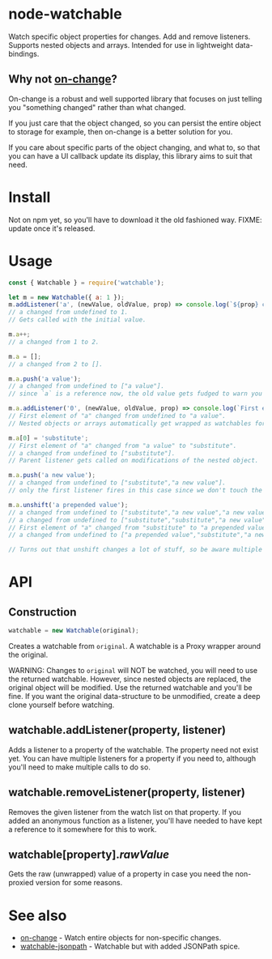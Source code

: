 # node-watchable

Watch specific object properties for changes. Add and remove listeners. Supports nested objects and arrays. Intended for use in lightweight data-bindings.

## Why not [on-change](https://github.com/sindresorhus/on-change)?

On-change is a robust and well supported library that focuses on just telling you "something changed" rather than what changed.

If you just care that the object changed, so you can persist the entire object to storage for example, then on-change is a better solution for you.

If you care about specific parts of the object changing, and what to, so that you can have a UI callback update its display, this library aims to suit that need.

# Install

Not on npm yet, so you'll have to download it the old fashioned way. FIXME: update once it's released.

# Usage

```js
const { Watchable } = require('watchable');

let m = new Watchable({ a: 1 });
m.addListener('a', (newValue, oldValue, prop) => console.log(`${prop} changed from ${JSON.stringify(oldValue)} to ${JSON.stringify(newValue)}.`));
// a changed from undefined to 1.
// Gets called with the initial value.

m.a++;
// a changed from 1 to 2.

m.a = [];
// a changed from 2 to [].

m.a.push('a value');
// a changed from undefined to ["a value"].
// since `a` is a reference now, the old value gets fudged to warn you not to rely on it.

m.a.addListener('0', (newValue, oldValue, prop) => console.log(`First element of "a" changed from ${JSON.stringify(oldValue)} to ${JSON.stringify(newValue)}.`));
// First element of "a" changed from undefined to "a value".
// Nested objects or arrays automatically get wrapped as watchables for you.

m.a[0] = 'substitute';
// First element of "a" changed from "a value" to "substitute".
// a changed from undefined to ["substitute"].
// Parent listener gets called on modifications of the nested object.

m.a.push('a new value');
// a changed from undefined to ["substitute","a new value"].
// only the first listener fires in this case since we don't touch the first element.

m.a.unshift('a prepended value');
// a changed from undefined to ["substitute","a new value","a new value"].
// a changed from undefined to ["substitute","substitute","a new value"].
// First element of "a" changed from "substitute" to "a prepended value".
// a changed from undefined to ["a prepended value","substitute","a new value"].

// Turns out that unshift changes a lot of stuff, so be aware multiple intermediate calls can happen.
```

# API

## Construction

```js
watchable = new Watchable(original);
```

Creates a watchable from `original`. A watchable is a Proxy wrapper around the original.

WARNING: Changes to `original` will NOT be watched, you will need to use the returned watchable. However, since nested objects are replaced, the original object will be modified. Use the returned watchable and you'll be fine. If you want the original data-structure to be unmodified, create a deep clone yourself before watching.

## watchable.addListener(property, listener)

Adds a listener to a property of the watchable. The property need not exist yet. You can have multiple listeners for a property if you need to, although you'll need to make multiple calls to do so.

## watchable.removeListener(property, listener)

Removes the given listener from the watch list on that property. If you added an anonymous function as a listener, you'll have needed to have kept a reference to it somewhere for this to work.

## watchable[property]._rawValue_

Gets the raw (unwrapped) value of a property in case you need the non-proxied version for some reasons.

# See also

 * [on-change](https://github.com/sindresorhus/on-change) - Watch entire objects for non-specific changes.
 * [watchable-jsonpath](https://github.com/illusori/node-watchable-jsonpath) - Watchable but with added JSONPath spice.
